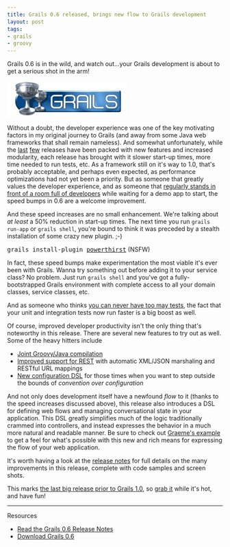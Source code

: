 ```yaml
---
title: Grails 0.6 released, brings new flow to Grails development
layout: post
tags:
- grails
- groovy
---
```

Grails 0.6 is in the wild, and watch out...your Grails development is about to get a serious shot in the arm!

![Grails Logo](/resources/20070903-grails-logo.jpg)

Without a doubt, the developer experience was one of the key motivating factors in my original journey to Grails (and away from some Java web frameworks that shall remain nameless).  And somewhat unfortunately, while the [last](http://jasonrudolph.com/blog/2007/01/31/grails-04-hits-the-street/ "Grails 0.4 Hits the Street") [few](http://jasonrudolph.com/blog/2007/05/01/grails-05-shipped-the-cup-overfloweth/ "Grails 0.5 Shipped: The Cup Overfloweth!") releases have been packed with new features and increased modularity, each release has brought with it slower start-up times, more time needed to run tests, etc.  As a framework still on it's way to 1.0, that's probably acceptable, and perhaps even expected, as performance optimizations had not yet been a priority.  But as someone that greatly values the developer experience, and as someone that [regularly stands in front of a room full of developers](http://www.nofluffjuststuff.com/ "No Fluff Just Stuff") while waiting for a demo app to start, the speed bumps in 0.6 are a welcome improvement.    

And these speed increases are no small enhancement. We're talking about *at least* a 50% reduction in start-up times. The next time you run `grails run-app` or `grails shell`, you're bound to think it was preceded by a stealth installation of some crazy new plugin.  ;-)

<span style="font-family: monospace">grails install-plugin [powerthirst](http://www.youtube.com/watch?v=qRuNxHqwazs "YouTube - Powerthirst")</span> (NSFW)

In fact, these speed bumps make experimentation the most viable it's ever been with Grails.  Wanna try something out before adding it to your service class?  No problem.  Just run `grails shell` and you've got a fully-bootstrapped Grails environment with complete access to all your domain classes, service classes, etc.

And as someone who thinks [you can never have too may tests](http://thinkrelevance.com/relevance-development "Relevance - How We Develop Software"), the fact that your unit and integration tests now run faster is a big boost as well.

Of course, improved developer productivity isn't the only thing that's noteworthy in this release.  There are several new features to try out as well.  Some of the heavy hitters include

* [Joint Groovy/Java compilation](http://jasonrudolph.com/blog/2007/07/05/groovy-11-beta-2-released-introduces-joint-compiler-for-java-groovy/ "Groovy 1.1-beta-2 Released, Introduces Joint Compiler for Java &#038; Groovy!")
* [Improved support for REST](http://grails.org/0.6+Release+Notes#0.6ReleaseNotes-RESTandXMLWebServices) with automatic XML/JSON marshaling and RESTful URL mappings
* [New configuration DSL](http://grails.org/0.6+Release+Notes#0.6ReleaseNotes-UnifiedCentralizedConfigurationDSL) for those times when you want to step outside the bounds of *convention over configuration*

And not only does development itself have a newfound *flow* to it (thanks to the speed increases discussed above), this release also introduces a DSL for defining web flows and managing conversational state in your application.  This DSL greatly simplifies much of the logic traditionally crammed into controllers, and instead expresses the behavior in a much more natural and readable manner.  Be sure to check out [Graeme's example](http://graemerocher.blogspot.com/2007/08/grails-06-released-with-rich.html "Graeme Rocher's Blog: Grails 0.6 Released with Rich Conversation Support (AKA Spring Web Flow)") to get a feel for what's possible with this new and rich means for expressing the flow of your web application.

It's worth having a look at the [release notes](http://grails.org/0.6+Release+Notes "Grails - 0.6 Release Notes") for full details on the many improvements in this release, complete with code samples and screen shots.  

This marks [the last big release prior to Grails 1.0](http://grails.org/roadmap "Grails - Roadmap"), so [grab it](http://grails.org/Download "Grails - Download") while it's hot, and have fun!

----------------

Resources

* [Read the Grails 0.6 Release Notes](http://grails.org/0.6+Release+Notes "Grails - 0.6 Release Notes")
* [Download Grails 0.6](http://grails.org/Download "Grails - Download")
